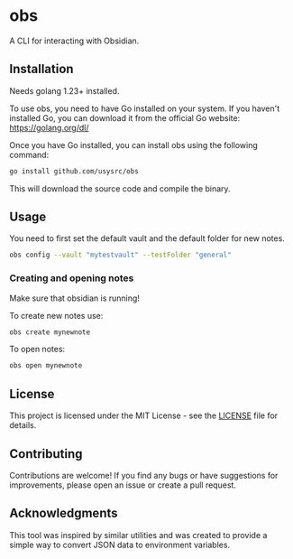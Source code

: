 # obs
A CLI for interacting with Obsidian.

## Installation
Needs golang 1.23+ installed.

To use obs, you need to have Go installed on your system. If you haven't installed Go, you can download it from the official Go website: https://golang.org/dl/

Once you have Go installed, you can install obs using the following command:

```bash
go install github.com/usysrc/obs
```

This will download the source code and compile the binary.

## Usage

You need to first set the default vault and the default folder for new notes.

```bash
obs config --vault "mytestvault" --testFolder "general"

```

### Creating and opening notes

Make sure that obsidian is running!

To create new notes use:
```bash
obs create mynewnote
```

To open notes:
```bash
obs open mynewnote
```

## License

This project is licensed under the MIT License - see the [LICENSE](LICENSE) file for details.

## Contributing

Contributions are welcome! If you find any bugs or have suggestions for improvements, please open an issue or create a pull request.

## Acknowledgments

This tool was inspired by similar utilities and was created to provide a simple way to convert JSON data to environment variables.
